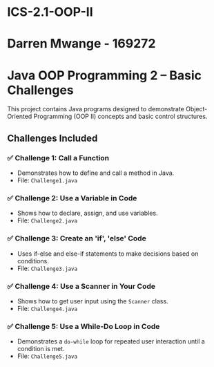 # ICS-2.1-OOP-II

# Darren Mwange - 169272

# Java OOP Programming 2 – Basic Challenges

This project contains Java programs designed to demonstrate Object-Oriented Programming (OOP II) concepts and basic control structures.

## Challenges Included

### ✅ Challenge 1: Call a Function
- Demonstrates how to define and call a method in Java.
- File: `Challenge1.java`

### ✅ Challenge 2: Use a Variable in Code
- Shows how to declare, assign, and use variables.
- File: `Challenge2.java`

### ✅ Challenge 3: Create an 'if', 'else' Code
- Uses if-else and else-if statements to make decisions based on conditions.
- File: `Challenge3.java`

### ✅ Challenge 4: Use a Scanner in Your Code
- Shows how to get user input using the `Scanner` class.
- File: `Challenge4.java`

### ✅ Challenge 5: Use a While-Do Loop in Code
- Demonstrates a `do-while` loop for repeated user interaction until a condition is met.
- File: `Challenge5.java`

